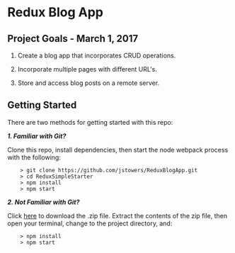 # Redux Blog App

## Project Goals - March 1, 2017

1.  Create a blog app that incorporates CRUD operations.

2.  Incorporate multiple pages with different URL's.

3.  Store and access blog posts on a remote server.

## Getting Started

There are two methods for getting started with this repo:

***1.  Familiar with Git?***

Clone this repo, install dependencies, then start the node webpack process with the following:

```
	> git clone https://github.com/jstowers/ReduxBlogApp.git
	> cd ReduxSimpleStarter
	> npm install
	> npm start
```

***2.  Not Familiar with Git?***

Click [here](https://github.com/jstowers/ReduxBlogApp/archive/master.zip) to download the .zip file.  Extract the contents of the zip file, then open your terminal, change to the project directory, and:

```
	> npm install
	> npm start
```
